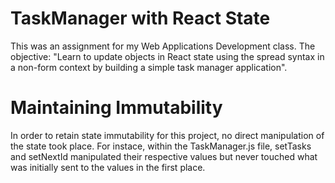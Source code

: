 # TaskManager with React State
This was an assignment for my Web Applications Development class. The objective: "Learn to update objects in React state using the spread syntax in a non-form context by building a simple task manager application".

# Maintaining Immutability
In order to retain state immutability for this project, no direct manipulation of the state took place. For instace, within the TaskManager.js file, setTasks and setNextId manipulated their respective values but never touched what was initially sent to the values in the first place. 

